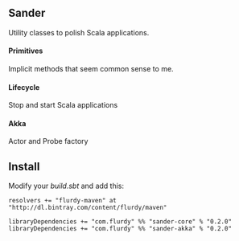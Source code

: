 ## Sander

Utility classes to polish Scala applications.

#### Primitives

Implicit methods that seem common sense to me.

#### Lifecycle

Stop and start Scala applications

#### Akka

Actor and Probe factory



## Install

Modify your *build.sbt* and add this:


    resolvers += "flurdy-maven" at "http://dl.bintray.com/content/flurdy/maven"

    libraryDependencies += "com.flurdy" %% "sander-core" % "0.2.0"
    libraryDependencies += "com.flurdy" %% "sander-akka" % "0.2.0"
